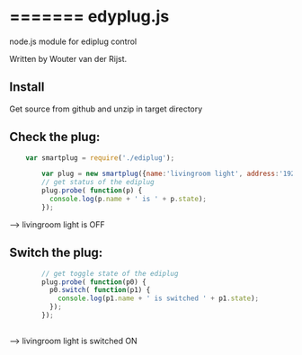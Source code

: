 =======
edyplug.js
==========

node.js module for ediplug control

Written by Wouter van der Rijst.

## Install
Get source from github and unzip in target directory

## Check the plug:
`````javascript
	var smartplug = require('./ediplug');

        var plug = new smartplug({name:'livingroom light', address:'192.168.1.101'});
        // get status of the ediplug
        plug.probe( function(p) { 
          console.log(p.name + ' is ' + p.state); 
        });
`````
--> livingroom light is OFF

## Switch the plug:
`````javascript
        // get toggle state of the ediplug
        plug.probe( function(p0) {
          p0.switch( function(p1) { 
            console.log(p1.name + ' is switched ' + p1.state); 
          });
        });
          
`````
--> livingroom light is switched ON
